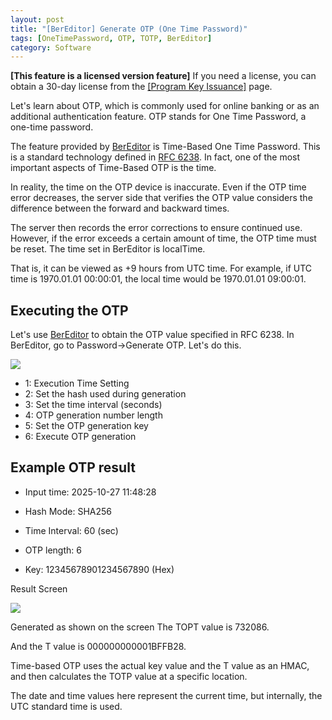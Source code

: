 ```yaml
---
layout: post
title: "[BerEditor] Generate OTP (One Time Password)"
tags: [OneTimePassword, OTP, TOTP, BerEditor]
category: Software
---
```


**\[This feature is a licensed version feature\]**
If you need a license, you can obtain a 30-day license from the [\[Program Key Issuance\]](https://jykim74.mycafe24.com/user_reg.php) page.

Let's learn about OTP, which is commonly used for online banking or as an additional authentication feature.
OTP stands for One Time Password, a one-time password.



The feature provided by [BerEditor](https://jykim74.tistory.com/36) is Time-Based One Time Password.
This is a standard technology defined in [RFC 6238](https://www.rfc-editor.org/rfc/rfc6238).
In fact, one of the most important aspects of Time-Based OTP is the time.

In reality, the time on the OTP device is inaccurate.
Even if the OTP time error decreases, the server side that verifies the OTP value considers the difference between the forward and backward times.


The server then records the error corrections to ensure continued use.
However, if the error exceeds a certain amount of time, the OTP time must be reset.
The time set in BerEditor is localTime.

That is, it can be viewed as +9 hours from UTC time.
For example, if UTC time is 1970.01.01 00:00:01, the local time would be 1970.01.01 09:00:01.

## Executing the OTP

Let's use [BerEditor](https://jykim74.tistory.com/36) to obtain the OTP value specified in RFC 6238.
In BerEditor, go to Password->Generate OTP. Let's do this.

<img src="https://img1.daumcdn.net/thumb/R1280x0/?scode=mtistory2&fname=https%3A%2F%2Fblog.kakaocdn.net%2Fdna%2FderHbX%2FdJMb9Xj3sad%2FAAAAAAAAAAAAAAAAAAAAAFa10TDEInqZ1ToE2tXeL9aR9Ce_vMlSiiNDA-6K2ndY%2Fimg.png%3Fcredential%3DyqXZFxpELC7KVnFOS48ylbz2pIh7yKj8%26expires%3D1761922799%26allow_ip%3D%26allow_referer%3D%26signature%3DZfK1g%252FwgIRnkCTBsyZaDkrBxfAM%253D">

- 1: Execution Time Setting
- 2: Set the hash used during generation
- 3: Set the time interval (seconds)
- 4: OTP generation number length
- 5: Set the OTP generation key
- 6: Execute OTP generation

## Example OTP result

- Input time: 2025-10-27 11:48:28
- Hash Mode: SHA256
- Time Interval: 60 (sec)

- OTP length: 6
- Key: 12345678901234567890 (Hex)

Result Screen

<img src="https://img1.daumcdn.net/thumb/R1280x0/?scode=mtistory2&fname=https%3A%2F%2Fblog.kakaocdn.net%2Fdna%2FmWBFF%2FdJMb89dJUFt%2FAAAAAAAAAAAAAAAAAAAAAEFyuXL1vgWK3bf6XR1bqhGWeU4FB_FJ2Alkfanm3-Kf%2Fimg.png%3Fcredential%3DyqXZFxpELC7KVnFOS48ylbz2pIh7yKj8%26expires%3D1761922799%26allow_ip%3D%26allow_referer%3D%26signature%3DEKmlNv1JMHs68bW%252BVkDUDuUbUyU%253D">

Generated as shown on the screen The TOPT value is 732086.

And the T value is 000000000001BFFB28.

Time-based OTP uses the actual key value and the T value as an HMAC,
and then calculates the TOTP value at a specific location.

The date and time values ​​here represent the current time, but internally, the UTC standard time is used.
